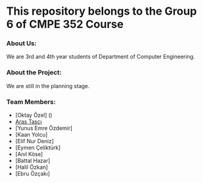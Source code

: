 # This repository belongs to the Group 6 of CMPE 352 Course

### About Us: 

We are 3rd and 4th year students of Department of Computer Engineering.

### About the Project: 

We are still in the planning stage.

###  Team Members:
* [Oktay Özel] ()
* [Aras Taşçı](https://github.com/bounswe/bounswe2024group6/wiki/Personal-Wiki-&-Efforts:-Aras-Taşçı)
* [Yunus Emre Özdemir] 
* [Kaan Yolcu] 
* [Elif Nur Deniz] 
* [Eymen Çeliktürk] 
* [Anıl Köse] 
* [Battal Hazar] 
* [Halil Özkan] 
* [Ebru Özçakı] 
